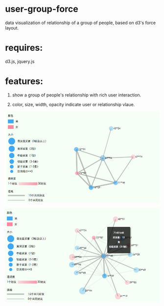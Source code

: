 # user-group-force
data visualization of relationship of a group of people, based on d3's force layout.

requires:
===

d3.js, jquery.js

features:
===

1. show a group of people's relationship with rich user interaction.

2. color, size, width, opacity indicate user or relationship vlaue.

![image1](https://raw.githubusercontent.com/jdk137/user-group-force/master/image01.png)


![image2](https://raw.githubusercontent.com/jdk137/user-group-force/master/image02.png)
